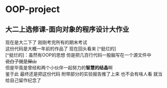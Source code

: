 # OOP-project
大二上选修课-面向对象的程序设计大作业
---
现在是大二下了 刚刚考完所有的期末考试  
这份代码是大概一年前的作品了 现在回头看来 [^挺烂的]  
[^挺烂的]：虽然有OOP的思想 但是把几百行代码一股脑写在一个源文件中  
~~说白了就是屎山~~  
但是毕竟是曾经和两个小伙伴一起努力的**智慧的结晶**啊  
鉴于此 最终还是把这份代码 附带部分的实验报告推了上来 也不会有啥人看 就当给自己留作纪念了  

